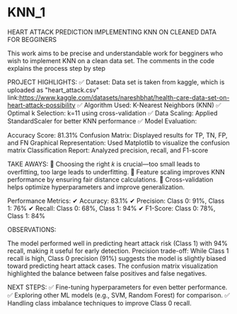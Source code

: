# KNN_1
HEART ATTACK PREDICTION IMPLEMENTING KNN ON CLEANED DATA FOR BEGGINERS

This work aims to be precise and understandable work for begginers who wish to implement KNN on a clean data set.
The comments in the code explains the process step by step

PROJECT HIGHLIGHTS:
✅ Dataset: Data set is taken from kaggle, which is uploaded as "heart_attack.csv"
link:https://www.kaggle.com/datasets/nareshbhat/health-care-data-set-on-heart-attack-possibility
✅ Algorithm Used: K-Nearest Neighbors (KNN)
✅ Optimal k Selection: k=11 using cross-validation
✅ Data Scaling: Applied StandardScaler for better KNN performance
✅ Model Evaluation:

Accuracy Score: 81.31%
Confusion Matrix: Displayed results for TP, TN, FP, and FN
Graphical Representation: Used Matplotlib to visualize the confusion matrix
Classification Report: Analyzed precision, recall, and F1-score

TAKE AWAYS: 
🔹 Choosing the right 𝑘 is crucial—too small leads to overfitting, too large leads to underfitting.
🔹 Feature scaling improves KNN performance by ensuring fair distance calculations.
🔹 Cross-validation helps optimize hyperparameters and improve generalization.


Performance Metrics:
✔ Accuracy: 83.1%
✔ Precision: Class 0: 91%, Class 1: 76%
✔ Recall: Class 0: 68%, Class 1: 94%
✔ F1-Score: Class 0: 78%, Class 1: 84%

OBSERVATIONS:

The model performed well in predicting heart attack risk (Class 1) with 94% recall, making it useful for early detection.
Precision trade-off: While Class 1 recall is high, Class 0 precision (91%) suggests the model is slightly biased toward predicting heart attack cases.
The confusion matrix visualization highlighted the balance between false positives and false negatives.

NEXT STEPS:
✅ Fine-tuning hyperparameters for even better performance.
✅ Exploring other ML models (e.g., SVM, Random Forest) for comparison.
✅ Handling class imbalance techniques to improve Class 0 recall.
